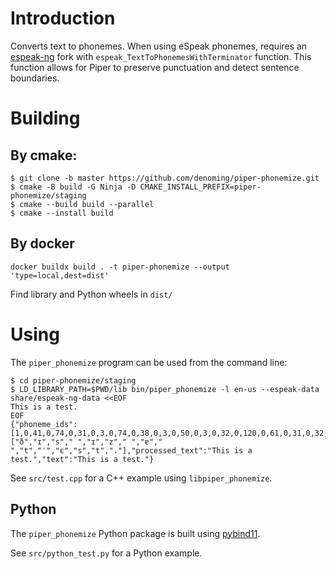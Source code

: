 # Introduction

Converts text to phonemes.
When using eSpeak phonemes, requires an [espeak-ng](https://github.com/denoming/espeak-ng) fork with `espeak_TextToPhonemesWithTerminator` function. This function allows for Piper to preserve punctuation and detect sentence boundaries.

# Building

## By cmake:

```shell
$ git clone -b master https://github.com/denoming/piper-phonemize.git
$ cmake -B build -G Ninja -D CMAKE_INSTALL_PREFIX=piper-phonemize/staging
$ cmake --build build --parallel
$ cmake --install build
```

## By docker

```shell
docker buildx build . -t piper-phonemize --output 'type=local,dest=dist'
```

Find library and Python wheels in `dist/`

# Using

The `piper_phonemize` program can be used from the command line:
```shell
$ cd piper-phonemize/staging
$ LD_LIBRARY_PATH=$PWD/lib bin/piper_phonemize -l en-us --espeak-data share/espeak-ng-data <<EOF
This is a test.
EOF
{"phoneme_ids":[1,0,41,0,74,0,31,0,3,0,74,0,38,0,3,0,50,0,3,0,32,0,120,0,61,0,31,0,32,0,10,0,2],"phonemes":["ð","ɪ","s"," ","ɪ","z"," ","ɐ"," ","t","ˈ","ɛ","s","t","."],"processed_text":"This is a test.","text":"This is a test."}
```

See `src/test.cpp` for a C++ example using `libpiper_phonemize`.

## Python

The `piper_phonemize` Python package is built using [pybind11](https://pybind11.readthedocs.io).

See `src/python_test.py` for a Python example.

